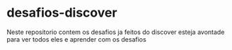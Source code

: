 # desafios-discover
Neste repositorio contem os desafios ja feitos do discover esteja avontade para ver todos eles e aprender com os desafios
